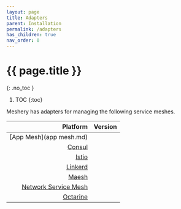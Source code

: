 ```yaml
---
layout: page
title: Adapters
parent: Installation
permalink: /adapters
has_children: true
nav_order: 0
---
```

# {{ page.title }}  <a name="adapters"></a>
{: .no_toc }

1. TOC
{:toc}

Meshery has adapters for managing the following service meshes.

| Platform      | Version       |
| -------------:|:-------------|   
| [App Mesh](app mesh.md) | |
| [Consul](consul.md) |  |
| [Istio](istio.md) | |
| [Linkerd](linkerd.md) |  |
| [Maesh](maesh.md) | |
| [Network Service Mesh](nsm.md) |  |
| [Octarine](octarine.md) | |
